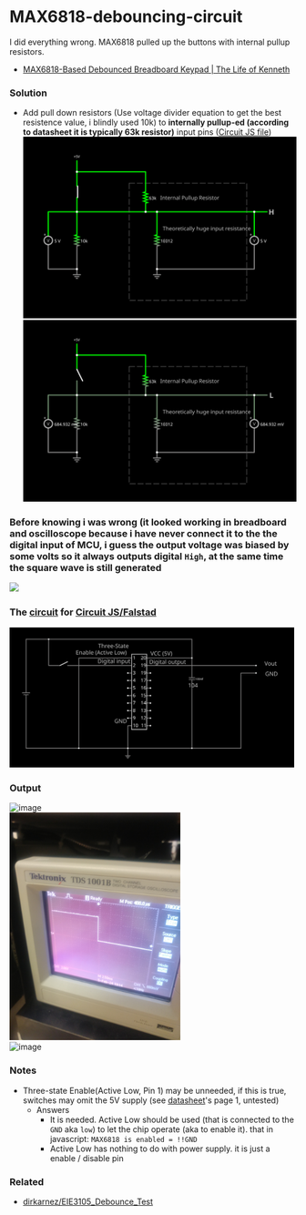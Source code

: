 MAX6818-debouncing-circuit
==========================
I did everything wrong. MAX6818 pulled up the buttons with internal pullup resistors.
- [MAX6818-Based Debounced Breadboard Keypad | The Life of Kenneth](https://blog.thelifeofkenneth.com/2011/09/max6818-based-debounced-breadboard.html)

### Solution
- Add pull down resistors (Use voltage divider equation to get the best resistence value, i blindly used 10k) to **internally pullup-ed (according to datasheet it is typically 63k resistor)** input pins ([Circuit JS file](./circuit-20241113-2108.circuitjs.txt))
![](./ON.svg)
![](./OFF.svg)

### Before knowing i was wrong (it looked working in breadboard and oscilloscope because i have never connect it to the the digital input of MCU, i guess the output voltage was biased by some volts so it always outputs digital `High`, at the same time the square wave is still generated
<img src="20240205_173454_HDR.jpg" width="300" height="auto">

### The [circuit](circuit-20240205-1915.circuitjs.txt) for [Circuit JS/Falstad](https://www.falstad.com/circuit/circuitjs.html)
<img src="circuit-20240205-1915.svg" width="500" height="auto">

### Output
<img src="20240205_173513_HDR.jpg" alt="image" width="300" height="auto"><br>
<img src="20240205_173526_HDR.jpg" alt="image" width="300" height="auto"><br>
<img src="20240205_173610_HDR.jpg" alt="image" width="300" height="auto">

### Notes
- Three-state Enable(Active Low, Pin 1) may be unneeded, if this is true, switches may omit the 5V supply (see [datasheet](max6816-max6818.pdf)'s page 1, untested)
  - Answers
    - It is needed. Active Low should be used (that is connected to the `GND` aka `low`) to let the chip operate (aka to enable it). that in javascript: `MAX6818 is enabled = !!GND`
    - Active Low has nothing to do with power supply. it is just a enable / disable pin

### Related
- [dirkarnez/EIE3105_Debounce_Test](https://github.com/dirkarnez/EIE3105_Debounce_Test)
